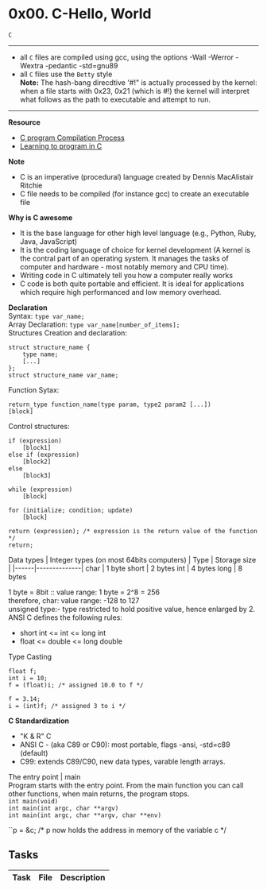 # 0x00. C-Hello, World
``C``

---
* all ``C`` files are compiled using gcc, using the options -Wall -Werror -Wextra -pedantic -std=gnu89
* all ``C`` files use the ``Betty`` style  
**Note:** The hash-bang direcdtive '#!" is actually processed by the kernel: when a file starts with 0x23, 0x21 (which is #!) the kernel will interpret what follows as the path to executable and attempt to run.
---

**Resource**
* [C program Compilation Process](https://www.youtube.com/watch?v=VDslRumKvRA)
* [Learning to program in C](https://www.youtube.com/watch?v=FwpP_MsZWnU)

**Note**
* C is an imperative (procedural) language created by Dennis MacAlistair Ritchie
* C file needs to be compiled (for instance gcc) to create an executable file

**Why is C awesome**
* It is the base language for other high level language (e.g., Python, Ruby, Java, JavaScript)
* It is the coding language of choice for kernel development (A kernel is the contral part of an operating system. It manages the tasks of computer and hardware - most notably memory and CPU time).
* Writing code in C ultimately tell you how a computer really works
* C code is both quite portable and efficient. It is ideal for applications which require high performanced and low memory overhead.

**Declaration**  
Syntax: ``type var_name;``  
Array Declaration: ``type var_name[number_of_items];``  
Structures Creation and declaration:
```
struct structure_name {
    type name;
    [...]
};
struct structure_name var_name;
```

Function Sytax:
```
return_type function_name(type param, type2 param2 [...])  
[block]
```

Control structures:
```
if (expression)
    [block1]
else if (expression)
    [block2]
else
    [block3]
```

```
while (expression)
    [block]
```

```
for (initialize; condition; update)
    [block]
```

```
return (expression); /* expression is the return value of the function */
return;
```

Data types | Integer types (on most 64bits computers)
| Type | Storage size |
|------|--------------|
char | 1 byte
short | 2 bytes
int | 4 bytes
long | 8 bytes

1 byte = 8bit :: value range: 1 byte = 2^8 = 256  
therefore, char: value range: -128 to 127  
unsigned type:- type restricted to hold positive value, hence enlarged by 2.  
ANSI C defines the following rules:
* short int <= int <= long int
* float <= double <= long double

Type Casting
```
float f;
int i = 10;
f = (float)i; /* assigned 10.0 to f */

f = 3.14;
i = (int)f; /* assigned 3 to i */
```

**C Standardization**
* "K & R" C
* ANSI C - (aka C89 or C90): most portable, flags -ansi, -std=c89 (default)
* C99: extends C89/C90, new data types, varable length arrays.


The entry point | main  
Program starts with the entry point. From the main function you can call other functions, when main returns, the program stops.  
``int main(void)``  
``int main(int argc, char **argv)``  
``int main(int argc, char **argv, char **env)``

``p = &c; /* p now holds the address in memory of the variable c */

## Tasks
| Task | File | Description |
|------|------|-------------|
